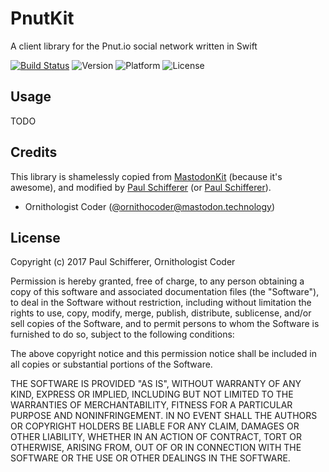 # PnutKit
A client library for the Pnut.io social network written in Swift

[![Build Status](https://travis-ci.org/exsortis/PnutKit.svg?branch=master)](https://travis-ci.org/exsortis/PnutKit)
![Version](https://cocoapod-badges.herokuapp.com/v/PnutKit/badge.png)
![Platform](https://cocoapod-badges.herokuapp.com/p/PnutKit/badge.png)
![License](https://cocoapod-badges.herokuapp.com/l/PnutKit/badge.png)

## Usage

TODO

## Credits

This library is shamelessly copied from [MastodonKit](https://github.com/MastodonKit/MastodonKit) (because it's awesome),
and modified by [Paul Schifferer](https://mastodon.cloud/@paulyhedral) (or [Paul Schifferer](https://pnut.io/@paulyhedral)).

* Ornithologist Coder ([@ornithocoder@mastodon.technology](https://mastodon.technology/@ornithocoder))

## License

Copyright (c) 2017 Paul Schifferer, Ornithologist Coder

Permission is hereby granted, free of charge, to any person obtaining a copy
of this software and associated documentation files (the "Software"), to deal
in the Software without restriction, including without limitation the rights
to use, copy, modify, merge, publish, distribute, sublicense, and/or sell
copies of the Software, and to permit persons to whom the Software is
furnished to do so, subject to the following conditions:

The above copyright notice and this permission notice shall be included in all
copies or substantial portions of the Software.

THE SOFTWARE IS PROVIDED "AS IS", WITHOUT WARRANTY OF ANY KIND, EXPRESS OR
IMPLIED, INCLUDING BUT NOT LIMITED TO THE WARRANTIES OF MERCHANTABILITY,
FITNESS FOR A PARTICULAR PURPOSE AND NONINFRINGEMENT. IN NO EVENT SHALL THE
AUTHORS OR COPYRIGHT HOLDERS BE LIABLE FOR ANY CLAIM, DAMAGES OR OTHER
LIABILITY, WHETHER IN AN ACTION OF CONTRACT, TORT OR OTHERWISE, ARISING FROM,
OUT OF OR IN CONNECTION WITH THE SOFTWARE OR THE USE OR OTHER DEALINGS IN THE
SOFTWARE.
